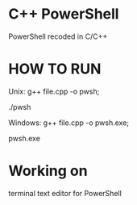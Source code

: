 # C++ PowerShell
PowerShell recoded in C/C++

# HOW TO RUN
Unix: g++ file.cpp -o pwsh;

./pwsh

Windows: g++ file.cpp -o pwsh.exe;

pwsh.exe

# Working on 
terminal text editor for PowerShell
